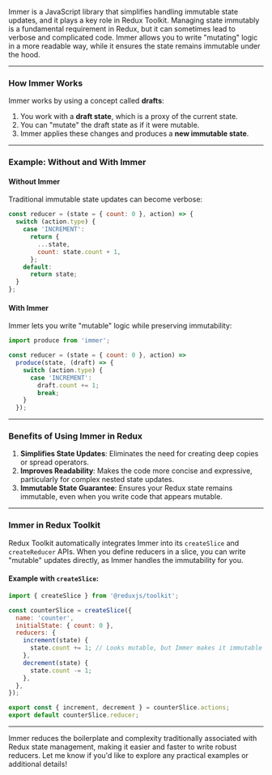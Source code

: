 Immer is a JavaScript library that simplifies handling immutable state updates, and it plays a key role in Redux Toolkit. Managing state immutably is a fundamental requirement in Redux, but it can sometimes lead to verbose and complicated code. Immer allows you to write "mutating" logic in a more readable way, while it ensures the state remains immutable under the hood.

---

### How Immer Works
Immer works by using a concept called **drafts**:
1. You work with a **draft state**, which is a proxy of the current state.
2. You can "mutate" the draft state as if it were mutable.
3. Immer applies these changes and produces a **new immutable state**.

---

### Example: Without and With Immer

#### Without Immer
Traditional immutable state updates can become verbose:
```javascript
const reducer = (state = { count: 0 }, action) => {
  switch (action.type) {
    case 'INCREMENT':
      return {
        ...state,
        count: state.count + 1,
      };
    default:
      return state;
  }
};
```

#### With Immer
Immer lets you write "mutable" logic while preserving immutability:
```javascript
import produce from 'immer';

const reducer = (state = { count: 0 }, action) =>
  produce(state, (draft) => {
    switch (action.type) {
      case 'INCREMENT':
        draft.count += 1;
        break;
    }
  });
```

---

### Benefits of Using Immer in Redux
1. **Simplifies State Updates**: Eliminates the need for creating deep copies or spread operators.
2. **Improves Readability**: Makes the code more concise and expressive, particularly for complex nested state updates.
3. **Immutable State Guarantee**: Ensures your Redux state remains immutable, even when you write code that appears mutable.

---

### Immer in Redux Toolkit
Redux Toolkit automatically integrates Immer into its `createSlice` and `createReducer` APIs. When you define reducers in a slice, you can write "mutable" updates directly, as Immer handles the immutability for you.

#### Example with `createSlice`:
```javascript
import { createSlice } from '@reduxjs/toolkit';

const counterSlice = createSlice({
  name: 'counter',
  initialState: { count: 0 },
  reducers: {
    increment(state) {
      state.count += 1; // Looks mutable, but Immer makes it immutable
    },
    decrement(state) {
      state.count -= 1;
    },
  },
});

export const { increment, decrement } = counterSlice.actions;
export default counterSlice.reducer;
```

---

Immer reduces the boilerplate and complexity traditionally associated with Redux state management, making it easier and faster to write robust reducers. Let me know if you'd like to explore any practical examples or additional details!